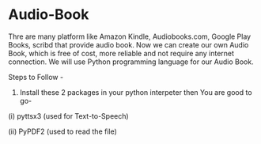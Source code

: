 # Audio-Book

Thre are many platform like Amazon Kindle, Audiobooks.com, Google Play Books, scribd that provide audio book.
Now we can create our own Audio Book, which is free of cost, more reliable and not require any internet connection.
We will use Python programming language for our Audio Book.


Steps to Follow - 

1)    Install these 2 packages in your python interpeter then You are good to go- 

(i)   pyttsx3       (used for Text-to-Speech)

(ii)  PyPDF2        (used to read the file)
